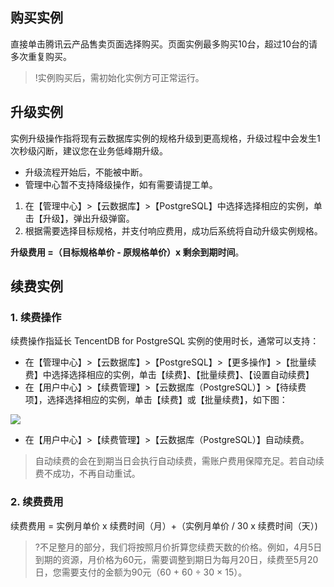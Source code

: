 
## 购买实例
直接单击腾讯云产品售卖页面选择购买。页面实例最多购买10台，超过10台的请多次重复购买。

>!实例购买后，需初始化实例方可正常运行。

## 升级实例
实例升级操作指将现有云数据库实例的规格升级到更高规格，升级过程中会发生1次秒级闪断，建议您在业务低峰期升级。

- 升级流程开始后，不能被中断。
- 管理中心暂不支持降级操作，如有需要请提工单。

1. 在【管理中心】>【云数据库】>【PostgreSQL】中选择选择相应的实例，单击【升级】，弹出升级弹窗。
2. 根据需要选择目标规格，并支付响应费用，成功后系统将自动升级实例规格。
 
**升级费用 =（目标规格单价 - 原规格单价）x 剩余到期时间**。

## 续费实例

### 1. 续费操作

续费操作指延长 TencentDB for PostgreSQL 实例的使用时长，通常可以支持：

- 在【管理中心】>【云数据库】>【PostgreSQL】>【更多操作】>【批量续费】中选择选择相应的实例，单击【续费】、【批量续费】、【设置自动续费】
- 在【用户中心】>【续费管理】>【云数据库（PostgreSQL）】>【待续费项】，选择选择相应的实例，单击【续费】或【批量续费】，如下图：

![](//mccdn.qcloud.com/static/img/ac67608a62020ce34e84c7e985eafc0a/image.png)

- 在【用户中心】>【续费管理】>【云数据库（PostgreSQL）】自动续费。

> 自动续费的会在到期当日会执行自动续费，需账户费用保障充足。若自动续费不成功，不再自动重试。

### 2. 续费费用

续费费用 = 实例月单价 x 续费时间（月）+（实例月单价 / 30 x 续费时间（天）)

>?不足整月的部分，我们将按照月价折算您续费天数的价格。例如，4月5日到期的资源，月价格为60元，需要调整到期日为每月20日，续费至5月20日，您需要支付的金额为90元（60 + 60 ÷ 30 × 15）。
